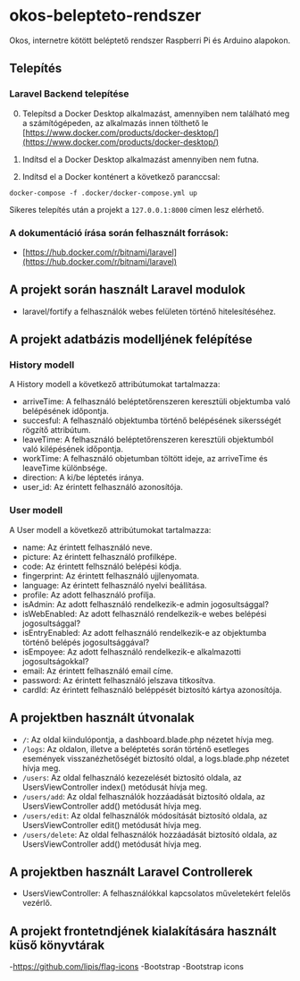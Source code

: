 # okos-belepteto-rendszer

Okos, internetre kötött beléptető rendszer Raspberri Pi és Arduino alapokon.

## Telepítés

### Laravel Backend telepítése

0. Telepítsd a Docker Desktop alkalmazást, amennyiben nem található meg a számítógépeden, az alkalmazás innen tölthető le [https://www.docker.com/products/docker-desktop/](https://www.docker.com/products/docker-desktop/)

1. Indítsd el a Docker Desktop alkalmazást amennyiben nem futna.

2. Indítsd el a Docker konténert a következő paranccsal:

```
docker-compose -f .docker/docker-compose.yml up
```
Sikeres telepítés után a projekt a `127.0.0.1:8000` címen lesz elérhető.

### A dokumentáció írása során felhasznált források:

- [https://hub.docker.com/r/bitnami/laravel](https://hub.docker.com/r/bitnami/laravel)

## A projekt során használt Laravel modulok
- laravel/fortify a felhasználók webes felületen történő hitelesítéséhez.

## A projekt adatbázis modelljének felépítése
### History modell

A History modell a következő attribútumokat tartalmazza:
- arriveTime: A felhasználó beléptetőrenszeren keresztüli objektumba való belépésének időpontja.
- succesful: A felhasználó objektumba történő belépésének sikersségét rögzítő attribútum.
- leaveTime: A felhasználó beléptetőrenszeren keresztüli objektumból való kilépésének időpontja.
- workTime: A felhasználó objetumban töltött ideje, az arriveTime és leaveTime különbsége.
- direction: A ki/be léptetés iránya.
- user_id: Az érintett felhasználó azonosítója.

### User modell

A User modell a következő attribútumokat tartalmazza:
- name: Az érintett felhasználó neve.
- picture: Az érintett felhasználó profilképe.
- code: Az érintett felhsználó belépési kódja.
- fingerprint: Az érintett felhasználó ujjlenyomata.
- language: Az érintett felhasználó nyelvi beállítása.
- profile: Az adott felhasználó profilja.
- isAdmin: Az adott felhasználó rendelkezik-e admin jogosultsággal?
- isWebEnabled: Az adott felhasználó rendelkezik-e webes belépési jogosultsággal?
- isEntryEnabled: Az adott felhasználó rendelkezik-e az objektumba történő belépés jogosultsággával?
- isEmpoyee: Az adott felhasználó rendelkezik-e alkalmazotti jogosultságokkal?
- email: Az érintett felhasználó email címe.
- password: Az érintett felhasználó jelszava titkosítva.
- cardId: Az érintett felhasználó beléppését biztosító kártya azonosítója.

## A projektben használt útvonalak
- `/`: Az oldal kiindulópontja, a dashboard.blade.php nézetet hívja meg.
- `/logs`: Az oldalon, illetve a beléptetés során történő esetleges események visszanézhetőségét biztosító oldal, a logs.blade.php nézetet hívja meg.
- `/users`: Az oldal felhasználó kezezelését biztosító oldala, az UsersViewController index() metódusát hívja meg.
- `/users/add`: Az oldal felhasználók hozzáadását biztosító oldala, az UsersViewController add() metódusát hívja meg.
- `/users/edit`: Az oldal felhasználók módosítását biztosító oldala, az UsersViewController edit() metódusát hívja meg.
- `/users/delete`: Az oldal felhasználók hozzáadását biztosító oldala, az UsersViewController add() metódusát hívja meg.


## A projektben használt Laravel Controllerek
- UsersViewController: A felhasználókkal kapcsolatos műveletekért felelős vezérlő.

## A projekt frontetndjének kialakítására használt küső könyvtárak
-https://github.com/lipis/flag-icons
-Bootstrap
-Bootstrap icons
